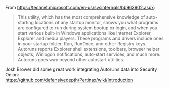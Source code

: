 From https://technet.microsoft.com/en-us/sysinternals/bb963902.aspx:
> This utility, which has the most comprehensive knowledge of auto-starting locations of any startup monitor, shows you what programs are configured to run during system bootup or login, and when you start various built-in Windows applications like Internet Explorer, Explorer and media players. These programs and drivers include ones in your startup folder, Run, RunOnce, and other Registry keys. Autoruns reports Explorer shell extensions, toolbars, browser helper objects, Winlogon notifications, auto-start services, and much more. Autoruns goes way beyond other autostart utilities.

Josh Brower did some great work integrating Autoruns data into Security Onion:  
https://github.com/defensivedepth/Pertinax/wiki/Introduction